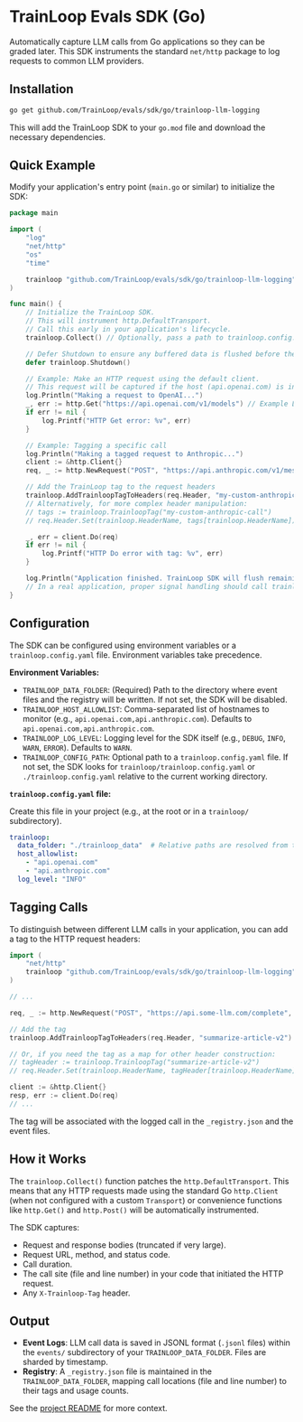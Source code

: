 # TrainLoop Evals SDK (Go)

Automatically capture LLM calls from Go applications so they can be graded later. This SDK instruments the standard `net/http` package to log requests to common LLM providers.

## Installation

```bash
go get github.com/TrainLoop/evals/sdk/go/trainloop-llm-logging
```

This will add the TrainLoop SDK to your `go.mod` file and download the necessary dependencies.

## Quick Example

Modify your application's entry point (`main.go` or similar) to initialize the SDK:

```go
package main

import (
	"log"
	"net/http"
	"os"
	"time"

	trainloop "github.com/TrainLoop/evals/sdk/go/trainloop-llm-logging"
)

func main() {
	// Initialize the TrainLoop SDK.
	// This will instrument http.DefaultTransport.
	// Call this early in your application's lifecycle.
	trainloop.Collect() // Optionally, pass a path to trainloop.config.yaml: trainloop.Collect("./custom/trainloop.config.yaml")

	// Defer Shutdown to ensure any buffered data is flushed before the application exits.
	defer trainloop.Shutdown()

	// Example: Make an HTTP request using the default client.
	// This request will be captured if the host (api.openai.com) is in the allowlist.
	log.Println("Making a request to OpenAI...")
	_, err := http.Get("https://api.openai.com/v1/models") // Example LLM API URL
	if err != nil {
		log.Printf("HTTP Get error: %v", err)
	}

	// Example: Tagging a specific call
	log.Println("Making a tagged request to Anthropic...")
	client := &http.Client{}
	req, _ := http.NewRequest("POST", "https://api.anthropic.com/v1/messages", nil) // Example LLM API URL

	// Add the TrainLoop tag to the request headers
	trainloop.AddTrainloopTagToHeaders(req.Header, "my-custom-anthropic-call")
	// Alternatively, for more complex header manipulation:
	// tags := trainloop.TrainloopTag("my-custom-anthropic-call")
	// req.Header.Set(trainloop.HeaderName, tags[trainloop.HeaderName])

	_, err = client.Do(req)
	if err != nil {
		log.Printf("HTTP Do error with tag: %v", err)
	}

	log.Println("Application finished. TrainLoop SDK will flush remaining data on shutdown.")
	// In a real application, proper signal handling should call trainloop.Shutdown()
}
```

## Configuration

The SDK can be configured using environment variables or a `trainloop.config.yaml` file. Environment variables take precedence.

**Environment Variables:**

*   `TRAINLOOP_DATA_FOLDER`: (Required) Path to the directory where event files and the registry will be written. If not set, the SDK will be disabled.
*   `TRAINLOOP_HOST_ALLOWLIST`: Comma-separated list of hostnames to monitor (e.g., `api.openai.com,api.anthropic.com`). Defaults to `api.openai.com,api.anthropic.com`.
*   `TRAINLOOP_LOG_LEVEL`: Logging level for the SDK itself (e.g., `DEBUG`, `INFO`, `WARN`, `ERROR`). Defaults to `WARN`.
*   `TRAINLOOP_CONFIG_PATH`: Optional path to a `trainloop.config.yaml` file. If not set, the SDK looks for `trainloop/trainloop.config.yaml` or `./trainloop.config.yaml` relative to the current working directory.

**`trainloop.config.yaml` file:**

Create this file in your project (e.g., at the root or in a `trainloop/` subdirectory).

```yaml
trainloop:
  data_folder: "./trainloop_data"  # Relative paths are resolved from the config file's location or CWD
  host_allowlist:
    - "api.openai.com"
    - "api.anthropic.com"
  log_level: "INFO"
```

## Tagging Calls

To distinguish between different LLM calls in your application, you can add a tag to the HTTP request headers:

```go
import (
	"net/http"
	trainloop "github.com/TrainLoop/evals/sdk/go/trainloop-llm-logging"
)

// ...

req, _ := http.NewRequest("POST", "https://api.some-llm.com/complete", myRequestBody)

// Add the tag
trainloop.AddTrainloopTagToHeaders(req.Header, "summarize-article-v2")

// Or, if you need the tag as a map for other header construction:
// tagHeader := trainloop.TrainloopTag("summarize-article-v2")
// req.Header.Set(trainloop.HeaderName, tagHeader[trainloop.HeaderName])

client := &http.Client{}
resp, err := client.Do(req)
// ...
```

The tag will be associated with the logged call in the `_registry.json` and the event files.

## How it Works

The `trainloop.Collect()` function patches the `http.DefaultTransport`. This means that any HTTP requests made using the standard Go `http.Client` (when not configured with a custom `Transport`) or convenience functions like `http.Get()` and `http.Post()` will be automatically instrumented.

The SDK captures:
*   Request and response bodies (truncated if very large).
*   Request URL, method, and status code.
*   Call duration.
*   The call site (file and line number) in your code that initiated the HTTP request.
*   Any `X-Trainloop-Tag` header.

## Output

*   **Event Logs**: LLM call data is saved in JSONL format (`.jsonl` files) within the `events/` subdirectory of your `TRAINLOOP_DATA_FOLDER`. Files are sharded by timestamp.
*   **Registry**: A `_registry.json` file is maintained in the `TRAINLOOP_DATA_FOLDER`, mapping call locations (file and line number) to their tags and usage counts.

See the [project README](../../../README.md) for more context.